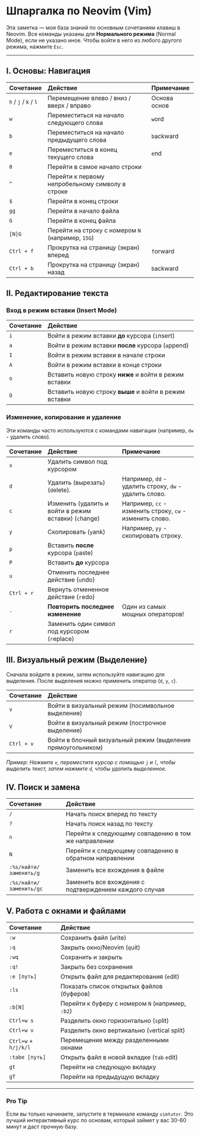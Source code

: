 
# Шпаргалка по Neovim (Vim)

Эта заметка — моя база знаний по основным сочетаниям клавиш в Neovim. Все команды указаны для **Нормального режима** (Normal Mode), если не указано иное. Чтобы войти в него из любого другого режима, нажмите `Esc`.

---

## I. Основы: Навигация

| Сочетание | Действие | Примечание |
| :--- | :--- | :--- |
| `h` / `j` / `k` / `l` | Перемещение влево / вниз / вверх / вправо | Основа основ |
| `w` | Переместиться на начало следующего слова | `w`ord |
| `b` | Переместиться на начало предыдущего слова | `b`ackward |
| `e` | Переместиться в конец текущего слова | `e`nd |
| `0` | Перейти в самое начало строки | |
| `^` | Перейти к первому непробельному символу в строке | |
| `$` | Перейти в конец строки | |
| `gg` | Перейти в начало файла | |
| `G` | Перейти в конец файла | |
| `[N]G` | Перейти на строку с номером `N` (например, `15G`) | |
| `Ctrl + f` | Прокрутка на страницу (экран) вперед | `f`orward |
| `Ctrl + b` | Прокрутка на страницу (экран) назад | `b`ackward |

## II. Редактирование текста

### Вход в режим вставки (Insert Mode)

| Сочетание | Действие |
| :--- | :--- |
| `i` | Войти в режим вставки **до** курсора (`i`nsert) |
| `a` | Войти в режим вставки **после** курсора (`a`ppend) |
| `I` | Войти в режим вставки в начале строки |
| `A` | Войти в режим вставки в конце строки |
| `o` | Вставить новую строку **ниже** и войти в режим вставки |
| `O` | Вставить новую строку **выше** и войти в режим вставки |

### Изменение, копирование и удаление

Эти команды часто используются с командами навигации (например, `dw` - удалить слово).

| Сочетание | Действие | Примечание |
| :--- | :--- | :--- |
| `x` | Удалить символ под курсором | |
| `d` | Удалить (вырезать) (`d`elete). | Например, `dd` - удалить строку, `dw` - удалить слово. |
| `c` | Изменить (удалить и войти в режим вставки) (`c`hange) | Например, `cc` - изменить строку, `cw` - изменить слово. |
| `y` | Скопировать (`y`ank) | Например, `yy` - скопировать строку. |
| `p` | Вставить **после** курсора (`p`aste) | |
| `P` | Вставить **до** курсора | |
| `u` | Отменить последнее действие (`u`ndo) | |
| `Ctrl + r` | Вернуть отмененное действие (`r`edo) | |
| `.` | **Повторить последнее изменение** | Один из самых мощных операторов! |
| `r` | Заменить один символ под курсором (`r`eplace) | |

## III. Визуальный режим (Выделение)

Сначала войдите в режим, затем используйте навигацию для выделения. После выделения можно применить оператор (`d`, `y`, `c`).

| Сочетание | Действие |
| :--- | :--- |
| `v` | Войти в визуальный режим (посимвольное выделение) |
| `V` | Войти в визуальный режим (построчное выделение) |
| `Ctrl + v` | Войти в блочный визуальный режим (выделение прямоугольником) |

*Пример: Нажмите `v`, переместите курсор с помощью `j` и `l`, чтобы выделить текст, затем нажмите `d`, чтобы удалить выделенное.*

## IV. Поиск и замена

| Сочетание | Действие |
| :--- | :--- |
| `/` | Начать поиск вперед по тексту |
| `?` | Начать поиск назад по тексту |
| `n` | Перейти к следующему совпадению в том же направлении |
| `N` | Перейти к следующему совпадению в обратном направлении |
| `:%s/найти/заменить/g` | Заменить все вхождения в файле |
| `:%s/найти/заменить/gc` | Заменить все вхождения с подтверждением каждого случая |

## V. Работа с окнами и файлами

| Сочетание | Действие |
| :--- | :--- |
| `:w` | Сохранить файл (`w`rite) |
| `:q` | Закрыть окно/Neovim (`q`uit) |
| `:wq` | Сохранить и закрыть |
| `:q!` | Закрыть без сохранения |
| `:e [путь]` | Открыть файл для редактирования (`e`dit) |
| `:ls` | Показать список открытых файлов (буферов) |
| `:b[N]` | Перейти к буферу с номером `N` (например, `:b2`) |
| `Ctrl+w s` | Разделить окно горизонтально (`s`plit) |
| `Ctrl+w v` | Разделить окно вертикально (`v`ertical split) |
| `Ctrl+w` + `h/j/k/l` | Перемещение между разделенными окнами |
| `:tabe [путь]` | Открыть файл в новой вкладке (`tab` `e`dit) |
| `gt` | Перейти на следующую вкладку |
| `gT` | Перейти на предыдущую вкладку |

---

### Pro Tip

Если вы только начинаете, запустите в терминале команду `vimtutor`. Это лучший интерактивный курс по основам, который займет у вас 30-60 минут и даст прочную базу.